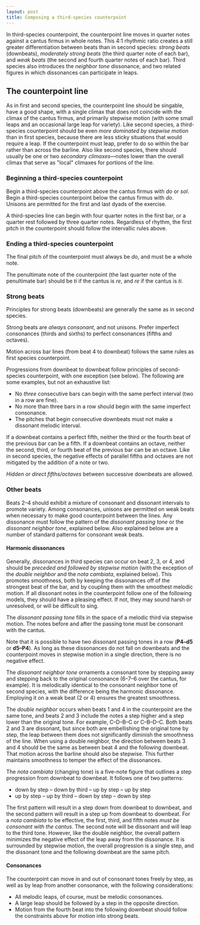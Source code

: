 ```yaml
---
layout: post
title: Composing a third-species counterpoint
---
```


In third-species counterpoint, the counterpoint line moves in quarter notes against a cantus firmus in whole notes. This 4:1 rhythmic ratio creates a still greater differentiation between beats than in second species: _strong beats_ (downbeats), _moderately strong beats_ (the third quarter note of each bar), and _weak beats_ (the second and fourth quarter notes of each bar). Third species also introduces the _neighbor tone_ dissonance, and two related figures in which dissonances can participate in leaps.

## The counterpoint line

As in first and second species, the counterpoint line should be singable, have a good shape, with a single climax that does not coincide with the climax of the cantus firmus, and primarily stepwise motion (with some small leaps and an occasional large leap for variety). Like second species, a third-species counterpoint should be even _more dominated by stepwise motion_ than in first species, because there are less sticky situations that would require a leap. If the counterpoint must leap, prefer to do so within the bar rather than across the barline. Also like second species, there should usually be one or two _secondary climaxes_—notes lower than the overall climax that serve as "local" climaxes for portions of the line.

### Beginning a third-species counterpoint

Begin a third-species counterpoint above the cantus firmus with _do_ or _sol_. Begin a third-species counterpoint below the cantus firmus with _do_. Unisons are permitted for the first and last dyads of the exercise.

A third-species line can begin with four quarter notes in the first bar, or a quarter rest followed by three quarter notes. Regardless of rhythm, the first pitch in the counterpoint should follow the intervallic rules above.

### Ending a third-species counterpoint

The final pitch of the counterpoint must always be _do_, and must be a whole note.

The penultimate note of the counterpoint (the last quarter note of the penultimate bar) should be _ti_ if the cantus is _re_, and _re_ if the cantus is _ti_.

### Strong beats

Principles for strong beats (downbeats) are generally the same as in second species.

Strong beats are _always consonant_, and not unisons. Prefer imperfect consonances (thirds and sixths) to perfect consonances (fifths and octaves).

Motion across bar lines (from beat 4 to downbeat) follows the same rules as first species counterpoint.

Progressions from downbeat to downbeat follow principles of second-species counterpoint, with one exception (see below). The following are some examples, but not an exhaustive list:

- No _three_ consecutive bars can begin with the same perfect interval (two in a row are fine).
- No more than three bars in a row should begin with the same imperfect consonance.
- The pitches that begin consecutive downbeats must not make a dissonant melodic interval.

If a downbeat contains a perfect fifth, neither the third or the fourth beat of the previous bar can be a fifth. If a downbeat contains an octave, neither the second, third, or fourth beat of the previous bar can be an octave. Like in second species, the negative effects of parallel fifths and octaves are not mitigated by the addition of a note or two.

_Hidden_ or _direct fifths/octaves_ between successive downbeats are allowed.

### Other beats

Beats 2–4 should exhibit a mixture of consonant and dissonant intervals to promote variety. Among consonances, unisons are permitted on weak beats when necessary to make good counterpoint between the lines. Any dissonance must follow the pattern of the _dissonant passing tone_ or the _dissonant neighbor tone_, explained below. Also explained below are a number of standard patterns for consonant weak beats.

#### Harmonic dissonances

Generally, dissonances in third species can occur on beat 2, 3, or 4, and should be _preceded and followed by stepwise motion_ (with the exception of the _double neighbor_ and the _nota cambiata_, explained below). This promotes smoothness, both by keeping the dissonances off of the strongest beat of the bar, and by coupling them with the smoothest melodic motion. If all dissonant notes in the counterpoint follow one of the following models, they should have a pleasing effect. If not, they may sound harsh or unresolved, or will be difficult to sing.

The _dissonant passing tone_ fills in the space of a melodic third via stepwise motion. The notes before and after the passing tone must be consonant with the cantus.

Note that it is possible to have two dissonant passing tones in a row (**P4–d5** or **d5–P4**). As long as these dissonances do not fall on downbeats and the counterpoint moves in stepwise motion in a single direction, there is no negative effect.

The _dissonant neighbor tone_ ornaments a consonant tone by stepping away and stepping back to the original consonance (6–7–6 over the cantus, for example). It is melodically identical to the consonant neighbor tone of second species, with the difference being the harmonic dissonance. Employing it on a weak beat (2 or 4) ensures the greatest smoothness.

The _double neighbor_ occurs when beats 1 and 4 in the counterpoint are the same tone, and beats 2 and 3 include the notes a step higher and a step lower than the original tone. For example, C–D–B–C or C–B–D–C. Both beats 2 and 3 are dissonant, but since both are embellishing the original tone by step, the leap between them does not significantly diminish the smoothness of the line. When using a double neighbor, the direction between beats 3 and 4 should be the same as between beat 4 and the following downbeat. That motion across the barline should also be stepwise. This further maintains smoothness to temper the effect of the dissonances.

The _nota cambiata_ (changing tone) is a five-note figure that outlines a step progression from downbeat to downbeat. It follows one of two patterns:

- down by step – down by third – up by step – up by step
- up by step – up by third – down by step – down by step

The first pattern will result in a step down from downbeat to downbeat, and the second pattern will result in a step up from downbeat to downbeat. For a _nota cambiata_ to be effective, the first, third, and fifth notes _must be consonant with the cantus_. The second note will be dissonant and will leap to the third tone. However, like the double neighbor, the overall pattern minimizes the negative effect of the leap away from the dissonance. It is surrounded by stepwise motion, the overall progression is a single step, and the dissonant tone and the following downbeat are the same pitch.

#### Consonances

The counterpoint can move in and out of consonant tones freely by step, as well as by leap from another consonance, with the following considerations:

- All melodic leaps, of course, must be melodic consonances.
- A large leap should be followed by a step in the opposite direction.
- Motion from the fourth beat into the following downbeat should follow the constraints above for motion into strong beats.

<!--***Video demonstration***

***Add trinkets above to have students construct the schemas***-->
